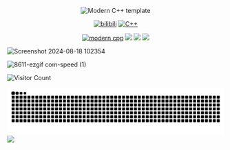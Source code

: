 <div id="title" align=center>

![Modern C++ template][github-sub-title:img]

[![bilibili](https://img.shields.io/badge/video-Bilibili-red)](https://space.bilibili.com/38851340?spm_id_from=333.1007.0.0)
[![C++](https://img.shields.io/badge/Software-c++UnrealEngine-black)](https://awesometuts.com/blog/cpp-unreal-engine)

[![modern cpp](https://img.shields.io/badge/code-Modern%20C++-blue)](https://learn.microsoft.com/zh-cn/cpp/cpp/welcome-back-to-cpp-modern-cpp) 
![](https://img.shields.io/badge/Hate-LAZY-yellow) 
![](https://img.shields.io/badge/Personality-COLD-blue) 
![](https://img.shields.io/badge/Hobby-READ-red)

</div>

![Screenshot 2024-08-18 102354](https://github.com/user-attachments/assets/6eef3995-52e1-489d-a6a0-cf82c961ec04)

![8611-ezgif com-speed (1)](https://github.com/user-attachments/assets/b22489bc-f1e2-4181-8c76-9b61b75220c8)

![Visitor Count](https://profile-counter.glitch.me/Lazy22zz/count.svg)

[github-sub-title:img]: https://readme-typing-svg.herokuapp.com?font=Segoe+Script&center=true&lines=Lazy22zz.

<picture>
  <source media="(prefers-color-scheme: dark)" srcset="https://raw.githubusercontent.com/Lazy22zz/Lazy22zz/output/github-contribution-grid-snake-dark.svg">
  <source media="(prefers-color-scheme: light)" srcset="https://raw.githubusercontent.com/Lazy22zz/Lazy22zz/output/github-contribution-grid-snake.svg">
  <img alt="github contribution grid snake animation" src="https://raw.githubusercontent.com/Lazy22zz/Lazy22zz/output/github-contribution-grid-snake.svg">
</picture>

<div text-align="center"><img src="https://github-profile-trophy.vercel.app/?username=Lazy22zz&theme=gruvbox&row=1&column=5&no-frame=true&no-bg=true" /><br/></div>
